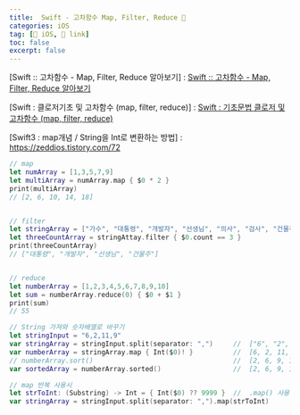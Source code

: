 ```yaml
---
title:  Swift - 고차함수 Map, Filter, Reduce 🔗
categories: iOS
tag: [🍏 iOS, 🔗 link]
toc: false
excerpt: false
---
```


[Swift :: 고차함수 - Map, Filter, Reduce 알아보기] : [Swift :: 고차함수 - Map, Filter, Reduce 알아보기](https://shark-sea.kr/entry/Swift-%EA%B3%A0%EC%B0%A8%ED%95%A8%EC%88%98-Map-Filter-Reduce-%EC%95%8C%EC%95%84%EB%B3%B4%EA%B8%B0)


[Swift : 클로저기초 및 고차함수 (map, filter, reduce)] : [Swift : 기초문법 클로저 및 고차함수 (map, filter, reduce)](https://seons-dev.tistory.com/entry/Swift-%ED%81%B4%EB%A1%9C%EC%A0%80-%EB%B0%8F-%EA%B3%A0%EC%B0%A8%ED%95%A8%EC%88%98map-filter-reduce)


[Swift3 : map개념 / String을 Int로 변환하는 방법] : <https://zeddios.tistory.com/72>

```swift
// map
let numArray = [1,3,5,7,9]
let multiArray = numArray.map { $0 * 2 }
print(multiArray)
// [2, 6, 10, 14, 18]


// filter
let stringArray = ["가수", "대통령", "개발자", "선생님", "의사", "검사", "건물주"]
let threeCountArray = stringAttay.filter { $0.count == 3 }
print(threeCountArray)
// ["대통령", "개발자", "선생님", "건물주"]


// reduce
let numberArray = [1,2,3,4,5,6,7,8,9,10]
let sum = numberArray.reduce(0) { $0 + $1 }
print(sum)
// 55

// String 가져와 숫자배열로 바꾸기
let stringInput = "6,2,11,9"
var stringArray = stringInput.split(separator: ",")     //  ["6", "2", "11", "9"]
var numberArray = stringArray.map { Int($0)! }          //  [6, 2, 11, 9]
// numberArray.sort()                                   //  [2, 6, 9, 11]
var sortedArray = numberArray.sorted()                  //  [2, 6, 9, 11]

// map 반복 사용시
let strToInt: (Substring) -> Int = { Int($0) ?? 9999 }  //  .map() 사용 위함 -> String을 Int로 변환해줌
var stringArray = stringInput.split(separator: ",").map(strToInt)
```